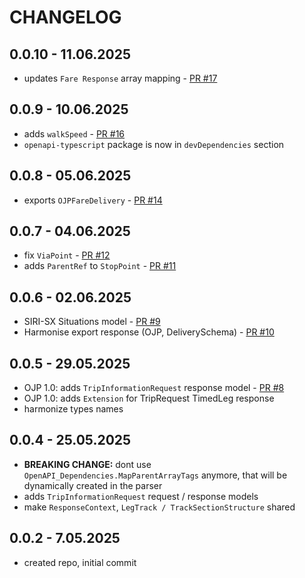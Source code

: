 # CHANGELOG

## 0.0.10 - 11.06.2025
- updates `Fare Response` array mapping - [PR #17](https://github.com/openTdataCH/ojp-shared-types/pull/17)

## 0.0.9 - 10.06.2025
- adds `walkSpeed` - [PR #16](https://github.com/openTdataCH/ojp-shared-types/pull/16)
- `openapi-typescript` package is now in `devDependencies` section

## 0.0.8 - 05.06.2025
- exports `OJPFareDelivery` - [PR #14](https://github.com/openTdataCH/ojp-shared-types/pull/14)

## 0.0.7 - 04.06.2025
- fix `ViaPoint` - [PR #12](https://github.com/openTdataCH/ojp-shared-types/pull/12)
- adds `ParentRef` to `StopPoint` - [PR #11](https://github.com/openTdataCH/ojp-shared-types/pull/11)

## 0.0.6 - 02.06.2025
- SIRI-SX Situations model - [PR #9](https://github.com/openTdataCH/ojp-shared-types/pull/9)
- Harmonise export response (OJP, DeliverySchema) - [PR #10](https://github.com/openTdataCH/ojp-shared-types/pull/10)

## 0.0.5 - 29.05.2025
- OJP 1.0: adds `TripInformationRequest` response model - [PR #8](https://github.com/openTdataCH/ojp-shared-types/pull/8)
- OJP 1.0: adds `Extension` for TripRequest TimedLeg response
- harmonize types names

## 0.0.4 - 25.05.2025
- **BREAKING CHANGE:** dont use `OpenAPI_Dependencies.MapParentArrayTags` anymore, that will be dynamically created in the parser
- adds `TripInformationRequest` request / response models
- make `ResponseContext`, `LegTrack / TrackSectionStructure` shared

## 0.0.2 - 7.05.2025
- created repo, initial commit
